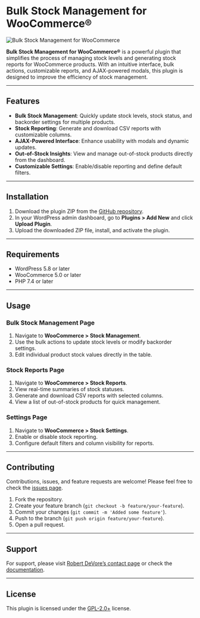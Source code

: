 # Bulk Stock Management for WooCommerce®

![Bulk Stock Management for WooCommerce](https://your-image-url.com/banner.jpg)

**Bulk Stock Management for WooCommerce®** is a powerful plugin that simplifies the process of managing stock levels and generating stock reports for WooCommerce products. With an intuitive interface, bulk actions, customizable reports, and AJAX-powered modals, this plugin is designed to improve the efficiency of stock management.

---

## Features

- **Bulk Stock Management**: Quickly update stock levels, stock status, and backorder settings for multiple products.
- **Stock Reporting**: Generate and download CSV reports with customizable columns.
- **AJAX-Powered Interface**: Enhance usability with modals and dynamic updates.
- **Out-of-Stock Insights**: View and manage out-of-stock products directly from the dashboard.
- **Customizable Settings**: Enable/disable reporting and define default filters.

---

## Installation

1. Download the plugin ZIP from the [GitHub repository](https://github.com/robertdevore/bulk-stock-management-for-woocommerce).
2. In your WordPress admin dashboard, go to **Plugins > Add New** and click **Upload Plugin**.
3. Upload the downloaded ZIP file, install, and activate the plugin.

---

## Requirements

- WordPress 5.8 or later
- WooCommerce 5.0 or later
- PHP 7.4 or later

---

## Usage

### Bulk Stock Management Page
1. Navigate to **WooCommerce > Stock Management**.
2. Use the bulk actions to update stock levels or modify backorder settings.
3. Edit individual product stock values directly in the table.

### Stock Reports Page
1. Navigate to **WooCommerce > Stock Reports**.
2. View real-time summaries of stock statuses.
3. Generate and download CSV reports with selected columns.
4. View a list of out-of-stock products for quick management.

### Settings Page
1. Navigate to **WooCommerce > Stock Settings**.
2. Enable or disable stock reporting.
3. Configure default filters and column visibility for reports.

---

## Contributing

Contributions, issues, and feature requests are welcome! Please feel free to check the [issues page](https://github.com/robertdevore/bulk-stock-management-for-woocommerce/issues).

1. Fork the repository.
2. Create your feature branch (`git checkout -b feature/your-feature`).
3. Commit your changes (`git commit -m 'Added some feature'`).
4. Push to the branch (`git push origin feature/your-feature`).
5. Open a pull request.

---

## Support

For support, please visit [Robert DeVore’s contact page](https://robertdevore.com/contact/) or check the [documentation](https://robertdevore.com/articles/bulk-stock-management-for-woocommerce/).

---

## License

This plugin is licensed under the [GPL-2.0+](http://www.gnu.org/licenses/gpl-2.0.txt) license.
